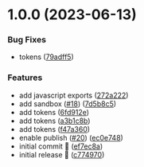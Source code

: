 # 1.0.0 (2023-06-13)


### Bug Fixes

* tokens ([79adff5](https://github.com/Kong/design-system/commit/79adff5768656b506306ec49397fac31e361de27))


### Features

* add javascript exports ([272a222](https://github.com/Kong/design-system/commit/272a222b5a8aa0a3eb9cee82e919126212f08ece))
* add sandbox ([#18](https://github.com/Kong/design-system/issues/18)) ([7d5b8c5](https://github.com/Kong/design-system/commit/7d5b8c50a7a190adb4fa8677728fc89759815b3c))
* add tokens ([6fd912e](https://github.com/Kong/design-system/commit/6fd912ec45a966e30344d0beac2aba44442ad8ae))
* add tokens ([a3b1c8b](https://github.com/Kong/design-system/commit/a3b1c8b9113b54afe658e22ea0790e4d7c46b9d7))
* add tokens ([f47a360](https://github.com/Kong/design-system/commit/f47a360e01a9298d6eeb11d45812f6b69ad1d34b))
* enable publish ([#20](https://github.com/Kong/design-system/issues/20)) ([ec0e748](https://github.com/Kong/design-system/commit/ec0e7480987eceb9807652aebb4223e160da1597))
* initial commit :rocket: ([ef7ec8a](https://github.com/Kong/design-system/commit/ef7ec8af1bbde00f1289789104e92b4c48e3a935))
* initial release :rocket: ([c774970](https://github.com/Kong/design-system/commit/c774970a05f3e48718cea9c423e90736962c93a6))
